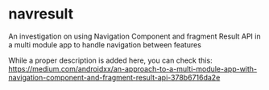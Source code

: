 # navresult
An investigation on using Navigation Component and fragment Result API in a multi module app to handle navigation between features

While a proper description is added here, you can check this:
https://medium.com/androidxx/an-approach-to-a-multi-module-app-with-navigation-component-and-fragment-result-api-378b6716da2e
